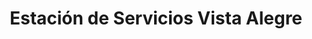---
title: "Estación de Servicios Vista Alegre"
url: /caracas/estacion-de-servicios-vista-alegre-calle-1-de-vista-alegre-2/
shop: piezas de automóviles
---